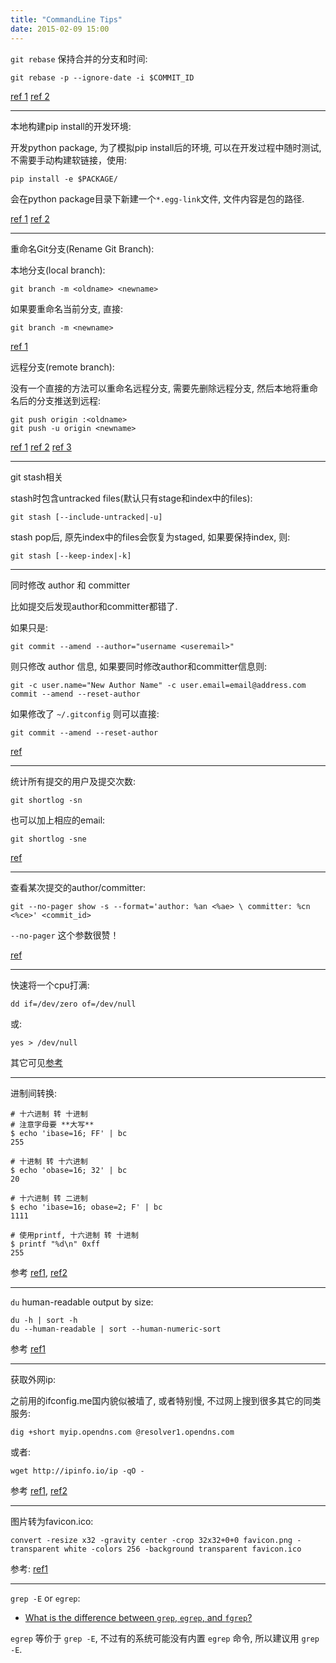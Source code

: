 ```yaml
---
title: "CommandLine Tips"
date: 2015-02-09 15:00
---
```


`git rebase` 保持合并的分支和时间:

	git rebase -p --ignore-date -i $COMMIT_ID

[ref 1](http://stackoverflow.com/questions/10016707/git-rebase-branch-with-merged-children)
[ref 2](http://stackoverflow.com/questions/2973996/git-rebase-without-changing-commit-timestamps)

---

本地构建pip install的开发环境:

开发python package, 为了模拟pip install后的环境, 可以在开发过程中随时测试, 不需要手动构建软链接，使用:

	pip install -e $PACKAGE/

会在python package目录下新建一个`*.egg-link`文件, 文件内容是包的路径.

[ref 1](http://stackoverflow.com/questions/7926060/python-package-install-using-pip-to-source-doesnt-create-a-symlink)
[ref 2](https://docs.djangoproject.com/en/1.7/topics/install/)

---

重命名Git分支(Rename Git Branch):

本地分支(local branch):

    git branch -m <oldname> <newname>

如果要重命名当前分支, 直接:

    git branch -m <newname>

[ref 1](http://stackoverflow.com/questions/6591213/rename-local-git-branch)

远程分支(remote branch):

没有一个直接的方法可以重命名远程分支, 需要先删除远程分支, 然后本地将重命名后的分支推送到远程:

    git push origin :<oldname>
    git push -u origin <newname>

[ref 1](http://blog.changecong.com/2012/10/rename-a-remote-branch-on-github/)
[ref 2](http://www.benjaminlhaas.com/blog/locally-and-remotely-renaming-branch-git)
[ref 3](http://stackoverflow.com/questions/1526794/rename-master-branch-for-both-local-and-remote-git-repositories)

---

git stash相关

stash时包含untracked files(默认只有stage和index中的files):

	git stash [--include-untracked|-u]

stash pop后, 原先index中的files会恢复为staged, 如果要保持index, 则:

	git stash [--keep-index|-k]

---

同时修改 author 和 committer

比如提交后发现author和committer都错了.

如果只是:

	git commit --amend --author="username <useremail>"

则只修改 author 信息, 如果要同时修改author和committer信息则:

	git -c user.name="New Author Name" -c user.email=email@address.com commit --amend --reset-author

如果修改了 `~/.gitconfig` 则可以直接:

	git commit --amend --reset-author

[ref](http://stackoverflow.com/a/1320317/1276501)

---

统计所有提交的用户及提交次数:

	git shortlog -sn

也可以加上相应的email:

	git shortlog -sne

[ref](http://blog.vogella.com/2013/02/26/git-how-to-determine-the-committers-or-authors-in-a-git-repository-by-lars-vogel/)

---

查看某次提交的author/committer:

	git --no-pager show -s --format='author: %an <%ae> \ committer: %cn <%ce>' <commit_id>

`--no-pager` 这个参数很赞！

[ref](http://www.quora.com/Whats-the-simplest-git-command-to-get-a-commits-author-and-their-email-address-if-available)

---

快速将一个cpu打满:

    dd if=/dev/zero of=/dev/null

或:

    yes > /dev/null

其它可见[参考](http://stackoverflow.com/questions/2925606/how-to-create-a-cpu-spike-with-a-bash-command)

---

进制间转换:

    # 十六进制 转 十进制
    # 注意字母要 **大写**
    $ echo 'ibase=16; FF' | bc
    255

    # 十进制 转 十六进制
    $ echo 'obase=16; 32' | bc
    20

    # 十六进制 转 二进制
    $ echo 'ibase=16; obase=2; F' | bc
    1111

    # 使用printf, 十六进制 转 十进制
    $ printf "%d\n" 0xff
    255

参考 [ref1](http://www.cyberciti.biz/faq/linux-unix-convert-hex-to-decimal-number/), [ref2](http://www.linuxnix.com/2012/05/convert-binaryhex-oct-decimal-linuxunix.html)

---

`du` human-readable output by size:

    du -h | sort -h
    du --human-readable | sort --human-numeric-sort

参考 [ref1](http://www.cyberciti.biz/faq/how-do-i-sort-du-h-output-by-size-under-linux/)

---

获取外网ip:

之前用的ifconfig.me国内貌似被墙了, 或者特别慢, 不过网上搜到很多其它的同类服务:

    dig +short myip.opendns.com @resolver1.opendns.com

或者:

    wget http://ipinfo.io/ip -qO -

参考 [ref1](http://unix.stackexchange.com/questions/22615/how-can-i-get-my-external-ip-address-in-bash), [ref2](http://askubuntu.com/questions/95910/command-for-determining-my-public-ip)

---

图片转为favicon.ico:

    convert -resize x32 -gravity center -crop 32x32+0+0 favicon.png -transparent white -colors 256 -background transparent favicon.ico

参考: [ref1](http://stackoverflow.com/questions/3185677/converting-gifs-pngs-and-jpgs-to-ico-files-using-imagemagick)

---

`grep -E` or `egrep`:

* [What is the difference between `grep`, `egrep`, and `fgrep`?](http://unix.stackexchange.com/questions/17949/what-is-the-difference-between-grep-egrep-and-fgrep)

`egrep` 等价于 `grep -E`, 不过有的系统可能没有内置 `egrep` 命令, 所以建议用 `grep -E`.
